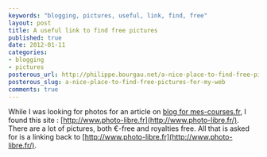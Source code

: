 ```yaml
---
keywords: "blogging, pictures, useful, link, find, free"
layout: post
title: A useful link to find free pictures
published: true
date: 2012-01-11
categories:
- blogging
- pictures
posterous_url: http://philippe.bourgau.net/a-nice-place-to-find-free-pictures-for-my-web
posterous_slug: a-nice-place-to-find-free-pictures-for-my-web
comments: true
---
```

While I was looking for photos for an article on [blog for mes-courses.fr](http://www.mes-courses.fr/blog), I found this site : [http://www.photo-libre.fr](http://www.photo-libre.fr/). There are a lot of pictures, both €-free and royalties free. All that is asked for is a linking back to [http://www.photo-libre.fr](http://www.photo-libre.fr/).